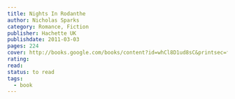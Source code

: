 ```yaml
---
title: Nights In Rodanthe
author: Nicholas Sparks
category: Romance, Fiction
publisher: Hachette UK
publishdate: 2011-03-03
pages: 224
cover: http://books.google.com/books/content?id=whCl8D1ud8sC&printsec=frontcover&img=1&zoom=1&edge=curl&source=gbs_api
rating: 
read: 
status: to read
tags:
  - book
---
```

